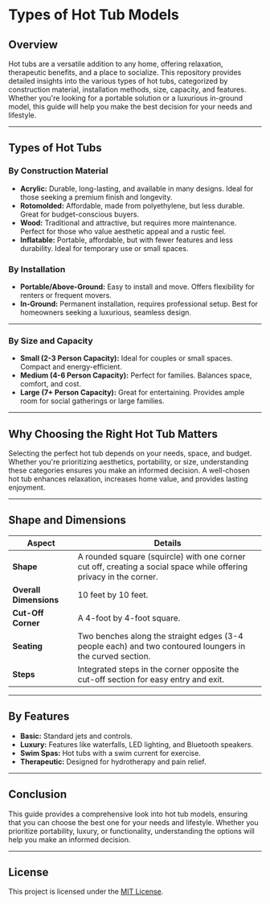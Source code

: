 # Types of Hot Tub Models

## Overview
Hot tubs are a versatile addition to any home, offering relaxation, therapeutic benefits, and a place to socialize. This repository provides detailed insights into the various types of hot tubs, categorized by construction material, installation methods, size, capacity, and features. Whether you're looking for a portable solution or a luxurious in-ground model, this guide will help you make the best decision for your needs and lifestyle.

---

## Types of Hot Tubs

### By Construction Material
- **Acrylic:** Durable, long-lasting, and available in many designs. Ideal for those seeking a premium finish and longevity.
- **Rotomolded:** Affordable, made from polyethylene, but less durable. Great for budget-conscious buyers.
- **Wood:** Traditional and attractive, but requires more maintenance. Perfect for those who value aesthetic appeal and a rustic feel.
- **Inflatable:** Portable, affordable, but with fewer features and less durability. Ideal for temporary use or small spaces.

### By Installation
- **Portable/Above-Ground:** Easy to install and move. Offers flexibility for renters or frequent movers.
- **In-Ground:** Permanent installation, requires professional setup. Best for homeowners seeking a luxurious, seamless design.

---

### By Size and Capacity
- **Small (2-3 Person Capacity):** Ideal for couples or small spaces. Compact and energy-efficient.
- **Medium (4-6 Person Capacity):** Perfect for families. Balances space, comfort, and cost.
- **Large (7+ Person Capacity):** Great for entertaining. Provides ample room for social gatherings or large families.

---

## Why Choosing the Right Hot Tub Matters
Selecting the perfect hot tub depends on your needs, space, and budget. Whether you're prioritizing aesthetics, portability, or size, understanding these categories ensures you make an informed decision. A well-chosen hot tub enhances relaxation, increases home value, and provides lasting enjoyment.

---

## Shape and Dimensions
| **Aspect**          | **Details**                                                                 |
|----------------------|-----------------------------------------------------------------------------|
| **Shape**           | A rounded square (squircle) with one corner cut off, creating a social space while offering privacy in the corner. |
| **Overall Dimensions** | 10 feet by 10 feet.                                                        |
| **Cut-Off Corner**   | A 4-foot by 4-foot square.                                                  |
| **Seating**         | Two benches along the straight edges (3-4 people each) and two contoured loungers in the curved section. |
| **Steps**           | Integrated steps in the corner opposite the cut-off section for easy entry and exit. |

---

## By Features
- **Basic:** Standard jets and controls.
- **Luxury:** Features like waterfalls, LED lighting, and Bluetooth speakers.
- **Swim Spas:** Hot tubs with a swim current for exercise.
- **Therapeutic:** Designed for hydrotherapy and pain relief.

---

## Conclusion
This guide provides a comprehensive look into hot tub models, ensuring that you can choose the best one for your needs and lifestyle. Whether you prioritize portability, luxury, or functionality, understanding the options will help you make an informed decision.

---

## License
This project is licensed under the [MIT License](LICENSE).
